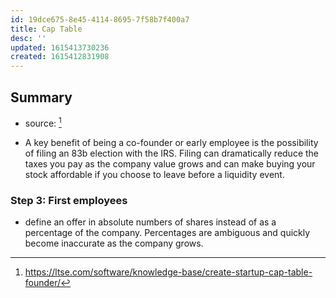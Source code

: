 ```yaml
---
id: 19dce675-8e45-4114-8695-7f58b7f400a7
title: Cap Table
desc: ''
updated: 1615413730236
created: 1615412831908
---
```


## Summary
- source: [^1]
<!-- -->
- A key benefit of being a co-founder or early employee is the possibility of filing an 83b election with the IRS. Filing can dramatically reduce the taxes you pay as the company value grows and can make buying your stock affordable if you choose to leave before a liquidity event.

### Step 3: First employees
- define an offer in absolute numbers of shares instead of as a percentage of the company. Percentages are ambiguous and quickly become inaccurate as the company grows. 

[^1]: https://ltse.com/software/knowledge-base/create-startup-cap-table-founder/
